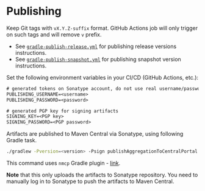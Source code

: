 # Publishing

Keep Git tags with `vX.Y.Z-suffix` format. GitHub Actions job will only trigger on such tags and will remove `v` prefix.

- See [`gradle-publish-release.yml`](.github/workflows/gradle-publish-release.yml) for publishing release versions
  instructions.
- See [`gradle-publish-snapshot.yml`](.github/workflows/gradle-publish-snapshot.yml) for publishing snapshot version
  instructions.

Set the following environment variables in your CI/CD (GitHub Actions, etc.):

```txt
# generated tokens on Sonatype account, do not use real username/password
PUBLISHING_USERNAME=<username>
PUBLISHING_PASSWORD=<password>

# generated PGP key for signing artifacts
SIGNING_KEY=<PGP key>
SIGNING_PASSWORD=<PGP password>
```

Artifacts are published to Maven Central via Sonatype, using following Gradle task.

```bash
./gradlew -Pversion=<version> -Psign publishAggregationToCentralPortal
```

This command uses `nmcp` Gradle plugin - [link](https://github.com/GradleUp/nmcp).

**Note** that this only uploads the artifacts to Sonatype repository. You need to manually log in to Sonatype to push
the artifacts to Maven Central.
